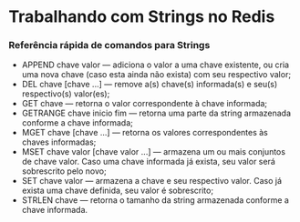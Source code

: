 # Trabalhando com Strings no Redis

### Referência rápida de comandos para Strings

- APPEND chave valor — adiciona o valor a uma chave existente, ou cria uma nova chave (caso esta ainda não exista) com seu respectivo valor;
- DEL chave [chave ...] — remove a(s) chave(s) informada(s) e seu(s) respectivo(s) valor(es);
- GET chave — retorna o valor correspondente à chave informada;
- GETRANGE chave inicio fim — retorna uma parte da string armazenada conforme a chave informada;
- MGET chave [chave ...] — retorna os valores correspondentes às chaves informadas;
- MSET chave valor [chave valor ...] — armazena um ou mais conjuntos de chave valor. Caso uma chave informada já exista, seu valor será sobrescrito pelo novo;
- SET chave valor — armazena a chave e seu respectivo valor. Caso já exista uma chave definida, seu valor é sobrescrito;
- STRLEN chave — retorna o tamanho da string armazenada conforme a chave informada.




